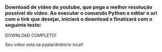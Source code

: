 ### Download de vídeo do youtube, que pega a melhor resolução possível do vídeo. Ao executar o comando Python e editar o url com o link que desejar, iniciará o download e finalizará com o seguinte texto:
DOWNLOAD COMPLETO!<p>Seu vídeo está na pasta/diretório local!</p>
